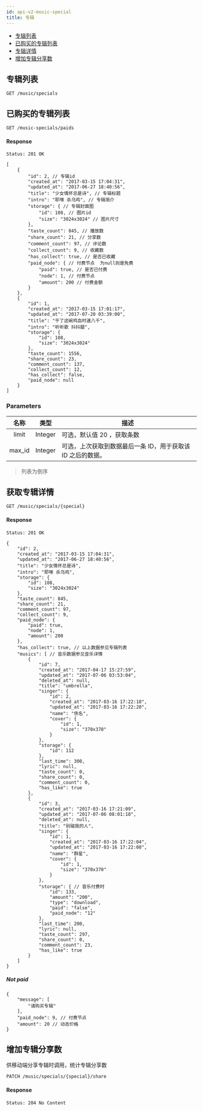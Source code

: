 ```yaml
---
id: api-v2-music-special
title: 专辑
---
```


- [专辑列表](#get-specials)
- [已购买的专辑列表](#get-paid-specials)
- [专辑详情](#show-special)
- [增加专辑分享数](#refresh-special-share-count)

<a name="get-specials"></a>
## 专辑列表

```
GET /music/specials
```

<a name="get-paid-specials"></a>
## 已购买的专辑列表

```
GET /music-specials/paids
```

#### Response

```
Status: 201 OK
```
```json5
[
    {
        "id": 2, // 专辑id
        "created_at": "2017-03-15 17:04:31",
        "updated_at": "2017-06-27 18:40:56",
        "title": "少女情怀总是诗", // 专辑标题
        "intro": "耶嘿 杀乌鸡", // 专辑简介
        "storage": { // 专辑封面图
            "id": 108, // 图片id
            "size": "3024x3024" // 图片尺寸
        },
        "taste_count": 845, // 播放数
        "share_count": 21, // 分享数
        "comment_count": 97, // 评论数
        "collect_count": 9, // 收藏数
        "has_collect": true, // 是否已收藏
        "paid_node": { // 付费节点  为null则是免费
            "paid": true, // 是否已付费
            "node": 1, // 付费节点
            "amount": 200 // 付费金额
        }
    },
    {
        "id": 1,
        "created_at": "2017-03-15 17:01:17",
        "updated_at": "2017-07-20 03:39:00",
        "title": "干了这碗鸡血时速八千",
        "intro": "听听歌 抖抖腿",
        "storage": {
            "id": 108,
            "size": "3024x3024"
        },
        "taste_count": 1556,
        "share_count": 23,
        "comment_count": 137,
        "collect_count": 12,
        "has_collect": false,
        "paid_node": null
    }
]
```

### Parameters

| 名称 | 类型 | 描述 |
|:----:|:----:|----|
| limit | Integer | 可选，默认值 20 ，获取条数 |
| max_id | Integer | 可选，上次获取到数据最后一条 ID，用于获取该 ID 之后的数据。 |

> 列表为倒序

<a name="show-special"></a>
## 获取专辑详情

```
GET /music/specials/{special}
```

#### Response

```
Status: 201 OK
```
```json5
{
    "id": 2,
    "created_at": "2017-03-15 17:04:31",
    "updated_at": "2017-06-27 18:40:56",
    "title": "少女情怀总是诗",
    "intro": "耶嘿 杀乌鸡",
    "storage": {
        "id": 108,
        "size": "3024x3024"
    },
    "taste_count": 845,
    "share_count": 21,
    "comment_count": 97,
    "collect_count": 9,
    "paid_node": {
        "paid": true,
        "node": 1,
        "amount": 200
    },
    "has_collect": true, // 以上数据参见专辑列表
    "musics": [ // 音乐数据参见音乐详情
        {
            "id": 7,
            "created_at": "2017-04-17 15:27:59",
            "updated_at": "2017-07-06 03:53:04",
            "deleted_at": null,
            "title": "umbrella",
            "singer": {
                "id": 2,
                "created_at": "2017-03-16 17:22:18",
                "updated_at": "2017-03-16 17:22:20",
                "name": "佚名",
                "cover": {
                    "id": 1,
                    "size": "370x370"
                }
            },
            "storage": {
                "id": 112
            },
            "last_time": 300,
            "lyric": null,
            "taste_count": 0,
            "share_count": 0,
            "comment_count": 0,
            "has_like": true
        },
        {
            "id": 3,
            "created_at": "2017-03-16 17:21:09",
            "updated_at": "2017-07-06 08:01:18",
            "deleted_at": null,
            "title": "别碰我的人",
            "singer": {
                "id": 1,
                "created_at": "2017-03-16 17:22:04",
                "updated_at": "2017-03-16 17:22:08",
                "name": "群星",
                "cover": {
                    "id": 1,
                    "size": "370x370"
                }
            },
            "storage": { // 音乐付费时
                "id": 133,
                "amount": "200",
                "type": "download",
                "paid": "false",
                "paid_node": "12" 
            },
            "last_time": 200,
            "lyric": null,
            "taste_count": 297,
            "share_count": 0,
            "comment_count": 23,
            "has_like": true
        }
    ]
}
```

##### Not paid

```json5
{
    "message": [
        "请购买专辑"
    ],
    "paid_node": 9, // 付费节点
    "amount": 20 // 动态价格
}
```

<a name="refresh-special-share-count"></a>
## 增加专辑分享数

供移动端分享专辑时调用，统计专辑分享数

```
PATCH /music/specials/{special}/share
```

#### Response

```
Status: 204 No Content
```
